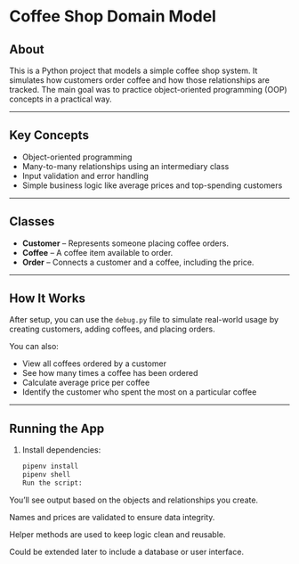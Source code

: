 # Coffee Shop Domain Model

## About

This is a Python project that models a simple coffee shop system. It simulates how customers order coffee and how those relationships are tracked. The main goal was to practice object-oriented programming (OOP) concepts in a practical way.

---

## Key Concepts

- Object-oriented programming
- Many-to-many relationships using an intermediary class
- Input validation and error handling
- Simple business logic like average prices and top-spending customers

---

## Classes

- **Customer** – Represents someone placing coffee orders.
- **Coffee** – A coffee item available to order.
- **Order** – Connects a customer and a coffee, including the price.

---

## How It Works

After setup, you can use the `debug.py` file to simulate real-world usage by creating customers, adding coffees, and placing orders.

You can also:

- View all coffees ordered by a customer
- See how many times a coffee has been ordered
- Calculate average price per coffee
- Identify the customer who spent the most on a particular coffee

---

## Running the App

1. Install dependencies:
   ```bash
   pipenv install
   pipenv shell
   Run the script:
   ```


You’ll see output based on the objects and relationships you create.



Names and prices are validated to ensure data integrity.

Helper methods are used to keep logic clean and reusable.

Could be extended later to include a database or user interface.
